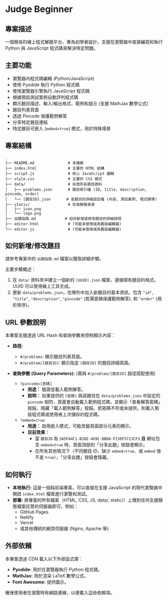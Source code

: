 # Judge Beginner

## 專案描述

一個簡易的線上程式解題平台，專為初學者設計，支援在瀏覽器中直接編寫和執行 Python 與 JavaScript 程式碼來解決特定問題。

## 主要功能

*   瀏覽器內程式碼編輯 (Python/JavaScript)
*   使用 Pyodide 執行 Python 程式碼
*   使用瀏覽器引擎執行 JavaScript 程式碼
*   根據預設測試案例自動評判程式碼
*   顯示題目描述、輸入/輸出格式、範例和提示 (支援 MathJax 數學公式)
*   題目列表頁面
*   透過 Pincode 保護範例解答
*   分享特定題目連結
*   特定題目可嵌入 (`embed=true`) 模式，用於特殊場景

## 專案結構

```
.
├── README.md               # 本檔案
├── index.html              # 主要的 HTML 結構
├── script.js               # 核心 JavaScript 邏輯
├── style.css               # 主要的 CSS 樣式
├── data/                   # 存放所有題目資料
│   ├── problems.json       # 題目索引檔 (ID, title, description, pincode, order)
│   └── [題目ID].json       # 各題目的詳細設定檔 (內容, 測試案例, 程式碼等)
├── static/                 # 存放靜態資源
│   ├── icon.png
│   └── logo.png
├── 出題指南.md             # 如何新增或修改題目的詳細說明
├── editor.html             # (可能未使用或為舊版編輯器)
└── editor.js               # (可能未使用或為舊版編輯器)
```

## 如何新增/修改題目

請參考專案中的 `出題指南.md` 檔案以獲取詳細步驟。

主要步驟概述：

1.  在 `data/` 資料夾中建立一個新的 `[UUID].json` 檔案，遵循現有題目的格式。UUID 可以使用線上工具生成。
2.  更新 `data/problems.json`，在陣列中加入新題目的基本資訊，包含 `"id"`, `"title"`, `"description"`, `"pincode"` (若需密碼保護範例解答), 和 `"order"` (用於排序)。

## URL 參數說明

本專案支援透過 URL Hash 和查詢參數來控制顯示內容：

*   **路徑:**
    *   `#/problems`: 顯示題目列表頁面。
    *   `#/problem/[題目ID]`: 顯示指定 `[題目ID]` 的題目詳細頁面。

*   **查詢參數 (Query Parameters):** (需與 `#/problem/[題目ID]` 路徑搭配使用)
    *   `?pincode=[密碼]`
        *   **用途：** 驗證並載入範例解答。
        *   **說明：** 如果提供的 `[密碼]` 與該題目在 `data/problems.json` 中設定的 `pincode` 相符，頁面會自動載入範例程式碼，並顯示「查看解答密碼」按鈕、隱藏「載入範例解答」按鈕。若密碼不符或未提供，則載入預設程式碼或使用者上次儲存的程式碼。
    *   `?embed=true`
        *   **用途：** 啟用嵌入模式，可能改變頁面部分元素的顯示。
        *   **目前效果：**
            *   當 `題目ID` 為 `3A5FA4C1-B28E-469C-BB88-F238F5713CF3` **且** 網址包含 `embed=true` 時，頁面頂部的「分享此題」按鈕會顯示。
            *   在所有其他情況下（不同題目 ID、缺少 `embed=true`、或 `embed` 值不是 `true`），「分享此題」按鈕會隱藏。

## 如何執行

*   **本地執行:** 這是一個純前端專案，可以直接在支援 JavaScript 的現代瀏覽器中開啟 `index.html` 檔案進行瀏覽和測試。
*   **部署:** 將專案的所有檔案（HTML, CSS, JS, data/, static/）上傳到任何支援靜態檔案託管的伺服器即可，例如：
    *   GitHub Pages
    *   Netlify
    *   Vercel
    *   或其他傳統的網頁伺服器 (Nginx, Apache 等)

## 外部依賴

本專案透過 CDN 載入以下外部函式庫：

*   **Pyodide:** 用於在瀏覽器執行 Python 程式碼。
*   **MathJax:** 用於渲染 LaTeX 數學公式。
*   **Font Awesome:** 提供圖示。

確保使用者在瀏覽時有網路連線，以便載入這些依賴項。
